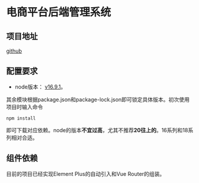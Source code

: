 # 电商平台后端管理系统

## 项目地址

[github](https://github.com/bjfu-qwh/mall-admin)

## 配置要求

- node版本： [v16.9.1](https://nodejs.org/dist/v16.9.1/)。

其余模块根据package.json和package-lock.json即可锁定具体版本。初次使用项目时输入命令

```shell
npm install
```

即可下载对应依赖。node的版本**不宜过高**，尤其不推荐**20往上的**。16系列和18系列相对合适。

## 组件依赖

目前的项目已经实现Element Plus的自动引入和Vue Router的组装。